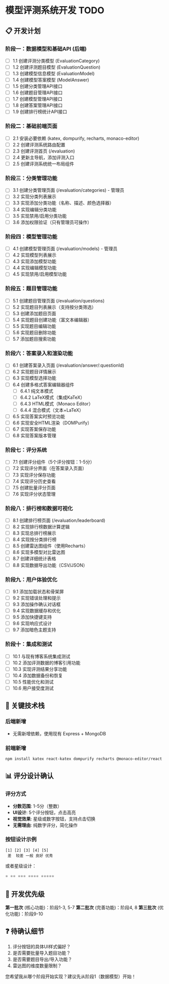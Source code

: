 # 模型评测系统开发 TODO

## 📋 开发计划

### 阶段一：数据模型和基础API (后端)
- [ ] 1.1 创建评测分类模型 (EvaluationCategory)
- [ ] 1.2 创建评测题目模型 (EvaluationQuestion) 
- [ ] 1.3 创建模型信息模型 (EvaluationModel)
- [ ] 1.4 创建模型答案模型 (ModelAnswer)
- [ ] 1.5 创建分类管理API接口
- [ ] 1.6 创建题目管理API接口
- [ ] 1.7 创建模型管理API接口
- [ ] 1.8 创建答案管理API接口
- [ ] 1.9 创建排行榜统计API接口

### 阶段二：基础前端页面
- [ ] 2.1 安装必要依赖 (katex, dompurify, recharts, monaco-editor)
- [ ] 2.2 创建评测系统路由配置
- [ ] 2.3 创建评测首页 (/evaluation)
- [ ] 2.4 更新主导航，添加评测入口
- [ ] 2.5 创建评测系统统一布局组件

### 阶段三：分类管理功能
- [ ] 3.1 创建分类管理页面 (/evaluation/categories) - 管理员
- [ ] 3.2 实现分类列表展示
- [ ] 3.3 实现添加分类功能（名称、描述、颜色选择器）
- [ ] 3.4 实现编辑分类功能
- [ ] 3.5 实现禁用/启用分类功能
- [ ] 3.6 添加权限验证（只有管理员可操作）

### 阶段四：模型管理功能
- [ ] 4.1 创建模型管理页面 (/evaluation/models) - 管理员
- [ ] 4.2 实现模型列表展示
- [ ] 4.3 实现添加模型功能
- [ ] 4.4 实现编辑模型功能
- [ ] 4.5 实现禁用/启用模型功能

### 阶段五：题目管理功能
- [ ] 5.1 创建题目管理页面 (/evaluation/questions)
- [ ] 5.2 实现题目列表展示（支持按分类筛选）
- [ ] 5.3 创建添加题目页面
- [ ] 5.4 实现题目创建功能（富文本编辑器）
- [ ] 5.5 实现题目编辑功能
- [ ] 5.6 实现题目删除功能
- [ ] 5.7 添加题目搜索功能

### 阶段六：答案录入和渲染功能
- [ ] 6.1 创建答案录入页面 (/evaluation/answer/:questionId)
- [ ] 6.2 实现题目详情展示
- [ ] 6.3 实现模型选择功能
- [ ] 6.4 创建多格式答案编辑器组件
  - [ ] 6.4.1 纯文本模式
  - [ ] 6.4.2 LaTeX模式（集成KaTeX）
  - [ ] 6.4.3 HTML模式（Monaco Editor）
  - [ ] 6.4.4 混合模式（文本+LaTeX）
- [ ] 6.5 实现答案实时预览功能
- [ ] 6.6 实现安全HTML渲染（DOMPurify）
- [ ] 6.7 实现答案保存功能
- [ ] 6.8 实现答案版本管理

### 阶段七：评分系统
- [ ] 7.1 创建评分组件（5个评分按钮：1-5分）
- [ ] 7.2 实现评分界面（在答案录入页面）
- [ ] 7.3 实现评分保存功能
- [ ] 7.4 实现评分历史查看
- [ ] 7.5 创建批量评分页面
- [ ] 7.6 实现评分状态管理

### 阶段八：排行榜和数据可视化
- [ ] 8.1 创建排行榜页面 (/evaluation/leaderboard)
- [ ] 8.2 实现排行榜数据计算逻辑
- [ ] 8.3 实现总排行榜展示
- [ ] 8.4 实现按分类排行榜
- [ ] 8.5 创建雷达图组件（使用Recharts）
- [ ] 8.6 实现多模型对比雷达图
- [ ] 8.7 创建详细统计表格
- [ ] 8.8 实现数据导出功能（CSV/JSON）

### 阶段九：用户体验优化
- [ ] 9.1 添加加载状态和骨架屏
- [ ] 9.2 实现错误处理和提示
- [ ] 9.3 添加操作确认对话框
- [ ] 9.4 实现数据缓存和优化
- [ ] 9.5 添加快捷键支持
- [ ] 9.6 实现响应式设计
- [ ] 9.7 添加暗色主题支持

### 阶段十：集成和测试
- [ ] 10.1 与现有博客系统集成测试
- [ ] 10.2 添加评测数据的博客引用功能
- [ ] 10.3 实现评测结果分享功能
- [ ] 10.4 添加数据备份和恢复
- [ ] 10.5 性能优化和测试
- [ ] 10.6 用户接受度测试

## 🎯 关键技术栈

### 后端新增
- 无需新增依赖，使用现有 Express + MongoDB

### 前端新增
```bash
npm install katex react-katex dompurify recharts @monaco-editor/react
```

## 📊 评分设计确认

### 评分方式
- **分数范围**: 1-5分（整数）
- **UI设计**: 5个评分按钮，点击高亮
- **视觉效果**: 星级或数字按钮，支持点击切换
- **无需理由**: 纯数字评分，简化操作

### 按钮设计示例
```
[1] [2] [3] [4] [5]
 差  较差 一般 良好 优秀
```

或者星级设计：
```
⭐ ⭐⭐ ⭐⭐⭐ ⭐⭐⭐⭐ ⭐⭐⭐⭐⭐
```

## 🚀 开发优先级

**第一批次** (核心功能)：阶段1-3, 5-7
**第二批次** (完善功能)：阶段4, 8
**第三批次** (优化功能)：阶段9-10

## ❓ 待确认细节

1. 评分按钮的具体UI样式偏好？
2. 是否需要批量导入题目功能？
3. 是否需要题目导出/导入功能？
4. 雷达图的维度数量限制？

您希望我从哪个阶段开始实现？建议先从阶段1（数据模型）开始！